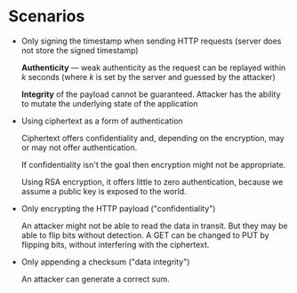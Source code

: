 # Scenarios

- Only signing the timestamp when sending HTTP requests (server does not store the signed timestamp)

   **Authenticity** — weak authenticity as the request can be replayed within _k_ seconds (where _k_ is set by the server and guessed by the attacker)

   **Integrity** of the payload cannot be guaranteed. Attacker has the ability to mutate the underlying state of the application

- Using ciphertext as a form of authentication

   Ciphertext offers confidentiality and, depending on the encryption, may or may not offer authentication.

   If confidentiality isn't the goal then encryption might not be appropriate.

   Using RSA encryption, it offers little to zero authentication, because we assume a public key is exposed to the world. 

- Only encrypting the HTTP payload ("confidentiality")

  An attacker might not be able to read the data in transit. But they may be able to flip bits without detection. A GET can be changed to PUT by flipping bits, without interfering with the ciphertext.

- Only appending a checksum ("data integrity")

  An attacker can generate a correct sum.
